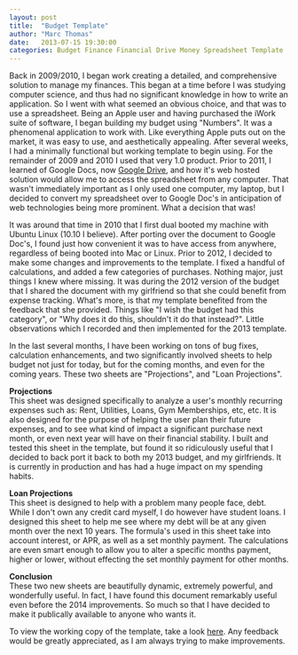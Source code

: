 ```yaml
---
layout: post
title:  "Budget Template"
author: "Marc Thomas"
date:   2013-07-15 19:30:00
categories: Budget Finance Financial Drive Money Spreadsheet Template
---
```


Back in 2009/2010, I began work creating a detailed, and comprehensive solution to manage my finances. This began at a time before I was studying computer science, and thus had no significant knowledge in how to write an application. So I went with what seemed an obvious choice, and that was to use a spreadsheet. Being an Apple user and having purchased the iWork suite of software, I began building my budget using "Numbers". It was a phenomenal application to work with. Like everything Apple puts out on the market, it was easy to use, and aesthetically appealing. After several weeks, I had a minimally functional but working template to begin using. For the remainder of 2009 and 2010 I used that very 1.0 product. Prior to 2011, I learned of Google Docs, now [Google Drive][1], and how it's web hosted solution would allow me to access the spreadsheet from any computer. That wasn't immediately important as I only used one computer, my laptop, but I decided to convert my spreadsheet over to Google Doc's in anticipation of web technologies being more prominent. What a decision that was!

It was around that time in 2010 that I first dual booted my machine with Ubuntu Linux (10.10 I believe). After porting over the document to Google Doc's, I found just how convenient it was to have access from anywhere, regardless of being booted into Mac or Linux. Prior to 2012, I decided to make some changes and improvements to the template. I fixed a handful of calculations, and added a few categories of purchases. Nothing major, just things I knew where missing. It was during the 2012 version of the budget that I shared the document with my girlfriend so that she could benefit from expense tracking. What's more, is that my template benefited from the feedback that she provided. Things like "I wish the budget had this category", or "Why does it do this, shouldn't it do that instead?". Little observations which I recorded and then implemented for the 2013 template. 

In the last several months, I have been working on tons of bug fixes, calculation enhancements, and two significantly involved sheets to help budget not just for today, but for the coming months, and even for the coming years. These two sheets are "Projections", and "Loan Projections". 

**Projections** <br>
This sheet was designed specifically to analyze a user's monthly recurring expenses such as: Rent, Utilities, Loans, Gym Memberships, etc, etc. It is also designed for the purpose of helping the user plan their future expenses, and to see what kind of impact a significant purchase next month, or even next year will have on their financial stability. I built and tested this sheet in the template, but found it so ridiculously useful that I decided to back port it back to both my 2013 budget, and my girlfriends. It is currently in production and has had a huge impact on my spending habits.

**Loan Projections** <br>
This sheet is designed to help with a problem many people face, debt. While I don't own any credit card myself, I do however have student loans. I designed this sheet to help me see where my debt will be at any given month over the next 10 years. The formula's used in this sheet take into account interest, or APR, as well as a set monthly payment. The calculations are even smart enough to allow you to alter a specific months payment, higher or lower, without effecting the set monthly payment for other months.

**Conclusion** <br>
These two new sheets are beautifully dynamic, extremely powerful, and wonderfully useful. In fact, I have found this document remarkably useful even before the 2014 improvements. So much so that I have decided to make it publically available to anyone who wants it.
 
To view the working copy of the template, take a look [here][2]. Any feedback would be greatly appreciated, as I am always trying to make improvements.

[1]: https://drive.google.com
[2]: https://docs.google.com/spreadsheet/ccc?key=0AnHTaegW0AL-dE15NHhHUkhyREUwSENTWHZqQmFFTlE&usp=sharing


